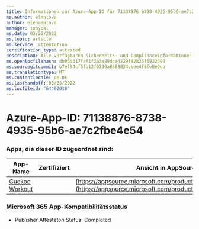 ```yaml
---
title: Informationen zur Azure-App-ID für 71138876-8738-4935-95b6-ae7c2fbe4e54
ms.author: elmalova
author: elenamalova
manager: tonybal
ms.date: 03/25/2022
ms.topic: article
ms.service: attestation
certification_type: attested
description: Alle verfügbaren Sicherheits- und Complianceinformationen für 71138876-8738-4935-95b6-ae7c2fbe4e54.
ms.openlocfilehash: db06d017faf1f2a3a89dca4229f82826f6922690
ms.sourcegitcommit: b7ef94cf5fb12f6730a8688834ceee4f8fe8e0da
ms.translationtype: MT
ms.contentlocale: de-DE
ms.lasthandoff: 03/25/2022
ms.locfileid: "64462018"
---
```

# <a name="azure-app-id-71138876-8738-4935-95b6-ae7c2fbe4e54"></a>Azure-App-ID: 71138876-8738-4935-95b6-ae7c2fbe4e54


### <a name="apps-associated-with-this-id"></a>Apps, die dieser ID zugeordnet sind:
| **App-Name** | **Zertifiziert** | **Ansicht in AppSource** |
|--------------|---------------|-----------------------|
| [Cuckoo Workout](../forward/WA200002750.md) |  | [https://appsource.microsoft.com/product/office/WA200002750](https://appsource.microsoft.com/product/office/WA200002750) |

### <a name="microsoft-365-app-compliance-status"></a>Microsoft 365 App-Kompatibilitätsstatus
- Publisher Attestaton Status: Completed
